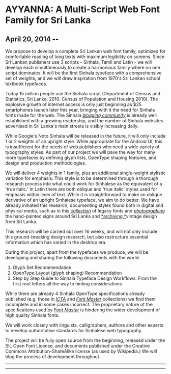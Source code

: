 # AYYANNA: A Multi-Script Web Font Family for Sri Lanka

## April 20, 2014 --

We propose to develop a complete Sri Lankan web font family, optimized
for comfortable reading of long texts with maximum legibility on
screens. Since Sri Lankan publishers use 3 scripts - Sinhala, Tamil and
Latin - we will develop each simultaneously to create a harmonious
family where no one script dominates. It will be the first Sinhala
typeface with a comprehensive set of weights, and we will draw
inspiration from 1970's Sri Lankan school textbook typefaces.

Today 15 million people use the Sinhala script (Department of Census and
Statistics, Sri Lanka. 2010. Census of Population and Housing 2010). The
explosive growth of internet access is only just beginning as \$25
smartphones launch later this year, bringing with it the need for
Sinhala fonts made for the web. The Sinhala [*blogging
community*](http://www.sinhalabloggers.com/) is already well established
with a growing readership, and the number of Sinhala websites advertised
in Sri Lanka's main streets is visibly increasing daily.

While Google's Noto Sinhala will be released in the future, it will only
include 1 or 2 weights of an upright style. While appropriate for the
Android UI, this is insufficient for the needs of web publishers who
need a wide variety of typography styles. As part of our project we will
pave the way for many more typefaces by defining glyph lists, OpenType
shaping features, and design and production methodologies.

We will deliver 4 weights in 1 family, plus an additional single-weight
stylistic variation for emphasis. This style is to be determined through
a thorough research process into what could work for Sinhalese as the
equivalent of a 'true italic.' In Latin there are both oblique and 'true
italic' styles used for emphasis within lines of text. While it is
straightforward to make an oblique derivative of an upright Sinhalese
typeface, we aim to do better. We have already initiated this research,
documenting styles found both in digital and physical media, such as in
this [*collection*](http://allslhelp.blogspot.in/2013/02/Fonts2040.html)
of legacy fonts and [*photographing*](http://foundtypelanka.tumblr.com/)
the hand-painted signs around Sri Lanka and [*archiving
*](http://ceylondisplay.com/)vintage design from Sri Lanka.

This research will be carried out over 16 weeks, and will not only
include this ground-breaking design research, but also restructure
essential information which has varied in the desktop era.

During this project, apart from the typefaces we produce, we will be
developing and sharing the following documents with the world:

1.  Glyph Set Recommendation
2.  OpenType Layout (glyph shaping) Recommendation
3.  Step by Step Guide to Sinhala Typeface Design Workflows: From the
    first root letters all the way to hinting considerations

While there are already 4 Sinhala OpenType specifications already
published (e.g. those in
[*ICTA*](http://www.icta.lk/programmes/pli-development/104-local-languages-initiative-/1090-sinhala-stylized-fonts.html)
and [*Font Master*](http://isiwara.lk/) collections) we find them
incomplete and in some cases incorrect. The proprietary nature of the
specifications used by [*Font Master*](http://isiwara.lk/) is hindering
the wider development of high quality Sinhala fonts.

We will work closely with linguists, calligraphers, authors and other
experts to develop authoritative standards for Sinhalese web typography.

The project will be fully open source from the beginning, released under
the SIL Open Font License, and documents published under the Creative
Commons Attribution-ShareAlike license (as used by Wikipedia.) We will
blog the process of development throughout.

  -- -- --
        
        
        
        
        
  -- -- --

